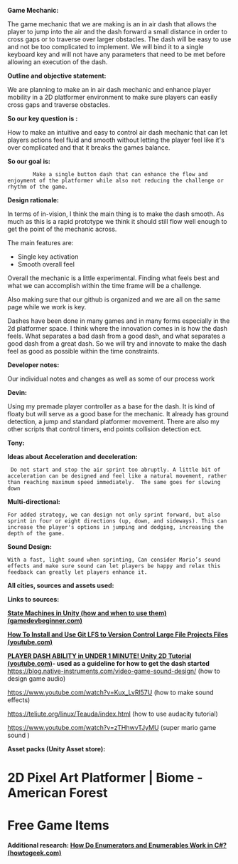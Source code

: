 **Game Mechanic:** 

The game mechanic that we are making is an in air dash that allows the player to jump into the air and the dash forward a small distance in order to cross gaps or to traverse over larger obstacles. The dash will be easy to use and not be too complicated to implement. We will bind it to a single keyboard key and will not have any parameters that need to be met before allowing an execution of the dash.

**Outline and objective statement:**

We are planning to make an in air dash mechanic and enhance player mobility in a 2D platformer environment to make sure players can easily cross gaps and traverse obstacles.

**So our key question is :** 

How to make an intuitive and easy to control air dash mechanic that can let players  actions feel fluid and smooth without letting the player feel like it's over complicated and that it breaks the games balance.

**So our goal is:**  
               
            Make a single button dash that can enhance the flow and enjoyment of the platformer while also not reducing the challenge or rhythm of the game.

**Design rationale:**

In terms of in-vision, I think the main thing is to make the dash smooth. As much as this is a rapid prototype we think it should still flow well enough to get the point of the mechanic across. 

The main features are:

* Single key activation  
* Smooth overall feel

Overall the mechanic is a little experimental. Finding what feels best and what we can accomplish within the time frame will be a challenge. 

Also making sure that our github is organized and we are all on the same page while we work is key. 

Dashes have been done in many games and in many forms especially in the 2d platformer space. I think where the innovation comes in is how the dash feels. What separates a bad dash from a good dash, and what separates a good dash from a great dash. So we will try and innovate to make the dash feel as good as possible within the time constraints.

**Developer notes:**

Our individual notes and changes as well as some of our process work

**Devin:** 

Using my premade player controller as a base for the dash. It is kind of floaty but will serve as a good base for the mechanic. It already has ground detection, a jump and standard platformer movement. There are also my other scripts that control timers, end points collision detection ect. 

**Tony:**

**Ideas about Acceleration and deceleration:**   
      
     Do not start and stop the air sprint too abruptly. A little bit of acceleration can be designed and feel like a natural movement, rather than reaching maximum speed immediately.  The same goes for slowing down

**Multi-directional:** 

    For added strategy, we can design not only sprint forward, but also sprint in four or eight directions (up, down, and sideways). This can increase the player's options in jumping and dodging, increasing the depth of the game.

**Sound Design:**

    With a fast, light sound when sprinting, Can consider Mario’s sound effects and make sure sound can let players be happy and relax this feedback can greatly let players enhance it.  
**All cities, sources and assets used:**

**Links to sources:**

[**State Machines in Unity (how and when to use them) (gamedevbeginner.com)**](https://gamedevbeginner.com/state-machines-in-unity-how-and-when-to-use-them/)

[**How To Install and Use Git LFS to Version Control Large File Projects Files (youtube.com)**](https://www.youtube.com/watch?v=judfGU0f6QU)

[**PLAYER DASH ABILITY in UNDER 1 MINUTE\! Unity 2D Tutorial (youtube.com)**](https://www.youtube.com/watch?v=tH57EInEb58)**\- used as a guideline for how to get the dash started**
 https://blog.native-instruments.com/video-game-sound-design/ (how to design game audio)

 https://www.youtube.com/watch?v=Kux_LvRl57U  (how to make sound effects)

 https://teliute.org/linux/Teauda/index.html (how to use audacity tutorial)

 https://www.youtube.com/watch?v=zTHhwvTJyMU (super mario game sound )

**Asset packs (Unity Asset store):**

# 2D Pixel Art Platformer | Biome \- American Forest

# Free Game Items

**Additional research: [How Do Enumerators and Enumerables Work in C\#? (howtogeek.com)](https://www.howtogeek.com/devops/how-do-enumerators-and-enumerables-work-in-c/)** 

